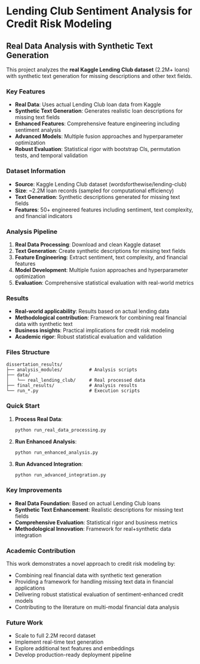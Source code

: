 # Lending Club Sentiment Analysis for Credit Risk Modeling

## Real Data Analysis with Synthetic Text Generation

This project analyzes the **real Kaggle Lending Club dataset** (2.2M+ loans) with synthetic text generation for missing descriptions and other text fields.

### Key Features

- **Real Data**: Uses actual Lending Club loan data from Kaggle
- **Synthetic Text Generation**: Generates realistic loan descriptions for missing text fields
- **Enhanced Features**: Comprehensive feature engineering including sentiment analysis
- **Advanced Models**: Multiple fusion approaches and hyperparameter optimization
- **Robust Evaluation**: Statistical rigor with bootstrap CIs, permutation tests, and temporal validation

### Dataset Information

- **Source**: Kaggle Lending Club dataset (wordsforthewise/lending-club)
- **Size**: ~2.2M loan records (sampled for computational efficiency)
- **Text Generation**: Synthetic descriptions generated for missing text fields
- **Features**: 50+ engineered features including sentiment, text complexity, and financial indicators

### Analysis Pipeline

1. **Real Data Processing**: Download and clean Kaggle dataset
2. **Text Generation**: Create synthetic descriptions for missing text fields
3. **Feature Engineering**: Extract sentiment, text complexity, and financial features
4. **Model Development**: Multiple fusion approaches and hyperparameter optimization
5. **Evaluation**: Comprehensive statistical evaluation with real-world metrics

### Results

- **Real-world applicability**: Results based on actual lending data
- **Methodological contribution**: Framework for combining real financial data with synthetic text
- **Business insights**: Practical implications for credit risk modeling
- **Academic rigor**: Robust statistical evaluation and validation

### Files Structure

```
dissertation_results/
├── analysis_modules/          # Analysis scripts
├── data/
│   └── real_lending_club/     # Real processed data
├── final_results/             # Analysis results
└── run_*.py                   # Execution scripts
```

### Quick Start

1. **Process Real Data**:
   ```bash
   python run_real_data_processing.py
   ```

2. **Run Enhanced Analysis**:
   ```bash
   python run_enhanced_analysis.py
   ```

3. **Run Advanced Integration**:
   ```bash
   python run_advanced_integration.py
   ```

### Key Improvements

- **Real Data Foundation**: Based on actual Lending Club loans
- **Synthetic Text Enhancement**: Realistic descriptions for missing text fields
- **Comprehensive Evaluation**: Statistical rigor and business metrics
- **Methodological Innovation**: Framework for real+synthetic data integration

### Academic Contribution

This work demonstrates a novel approach to credit risk modeling by:
- Combining real financial data with synthetic text generation
- Providing a framework for handling missing text data in financial applications
- Delivering robust statistical evaluation of sentiment-enhanced credit models
- Contributing to the literature on multi-modal financial data analysis

### Future Work

- Scale to full 2.2M record dataset
- Implement real-time text generation
- Explore additional text features and embeddings
- Develop production-ready deployment pipeline
